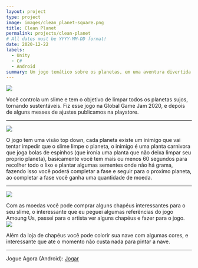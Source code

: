 ```yaml
---
layout: project
type: project
image: images/clean_planet-square.png
title: Clean Planet
permalink: projects/clean-planet
# All dates must be YYYY-MM-DD format!
date: 2020-12-22
labels:
  - Unity
  - C#
  - Android
summary: Um jogo temático sobre os planetas, em uma aventura divertida e lúdica.
---
```


<img class="ui image" src="{{ site.baseurl }}/images/clean_planet-header.png">

Você controla um slime e tem o objetivo de limpar todos os planetas sujos, tornando sustentáveis.
Fiz esse jogo na Global Game Jam 2020, e depois de alguns messes de ajustes publicamos na playstore.
<hr>
<img class="ui image" src="{{ site.baseurl }}/images/screenshots/cp-1.png">

O jogo tem uma visão top down, cada planeta existe um inimigo que vai tentar impedir que o slime limpe o planeta, o inimigo é uma planta carnivora que joga bolas de espinhos (que ironia uma planta que não deixa limpar seu proprio planeta), basicamente você tem mais ou menos 60 segundos para recolher todo o lixo e plantar algumas sementes onde não há grama, fazendo isso você poderá completar a fase e seguir para o proximo planeta, ao completar a fase você ganha uma quantidade de moeda.
<hr>
<img class="ui image" src="{{ site.baseurl }}/images/screenshots/cp-2.png">

Com as moedas você pode comprar alguns chapéus interessantes para o seu slime, o interessante que eu peguei algumas referências do jogo Amoung Us, passei para o artista ver alguns chapéus e fazer para o jogo.
<img class="ui image" src="{{ site.baseurl }}/images/screenshots/cp-3.png">

Além da loja de chapéus você pode colorir sua nave com algumas cores, e interessante que ate o momento não custa nada para pintar a nave.

<hr>
Jogue Agora (Android): <a href="https://play.google.com/store/apps/details?id=com.cakeroll.cleanplanet"><i class="large github icon"></i>Jogar</a>